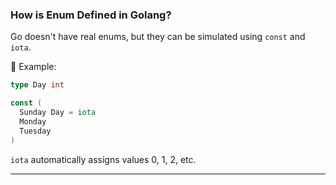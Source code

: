### **How is Enum Defined in Golang?**

Go doesn't have real enums, but they can be simulated using `const` and `iota`.

🧠 Example:

```go
type Day int

const (
  Sunday Day = iota
  Monday
  Tuesday
)
```
`iota` automatically assigns values 0, 1, 2, etc.

---
